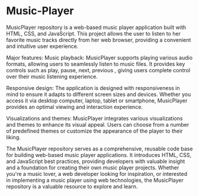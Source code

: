 # Music-Player
MusicPlayer repository is a web-based music player application built with HTML, CSS, and JavaScript. This project allows the user to listen to her favorite music tracks directly from her web browser, providing a convenient and intuitive user experience.

Major features:
Music playback:
MusicPlayer supports playing various audio formats, allowing users to seamlessly listen to music files. It provides key controls such as play, pause, next, previous , giving users complete control over their music listening experience.

Responsive design:
The application is designed with responsiveness in mind to ensure it adapts to different screen sizes and devices. Whether you access it via desktop computer, laptop, tablet or smartphone, MusicPlayer provides an optimal viewing and interaction experience.

Visualizations and themes:
MusicPlayer integrates various visualizations and themes to enhance its visual appeal. Users can choose from a number of predefined themes or customize the appearance of the player to their liking.

The MusicPlayer repository serves as a comprehensive, reusable code base for building web-based music player applications. It introduces HTML, CSS, and JavaScript best practices, providing developers with valuable insight and a foundation for creating their own music player projects.
Whether you're a music lover, a web developer looking for inspiration, or interested in implementing a music player using web technologies, the MusicPlayer repository is a valuable resource to explore and learn. 
